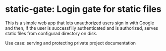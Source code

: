static-gate: Login gate for static files
========================================

This is a simple web app that lets unauthorized users sign in with Google and then,
if the user is successfilly authenticated and is authorized, serves static files
from configurad directory on disk.

Use case: serving and protecting private project documentation
